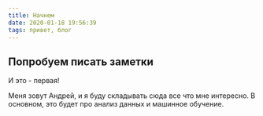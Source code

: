 ```yaml
---
title: Начнем
date: 2020-01-18 19:56:39
tags: привет, блог
---
```


## Попробуем писать заметки

И это - первая!

Меня зовут Андрей, и я буду складывать сюда все что мне интересно. В основном, это будет про анализ данных и машинное обучение.
